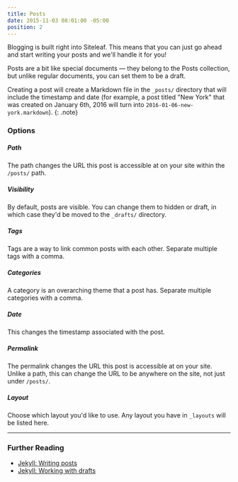 ```yaml
---
title: Posts
date: 2015-11-03 08:01:00 -05:00
position: 2
---
```


Blogging is built right into Siteleaf. This means that you can just go ahead and start writing your posts and we'll handle it for you!

Posts are a bit like special documents — they belong to the Posts collection, but unlike regular documents, you can set them to be a draft.

Creating a post will create a Markdown file in the `_posts/` directory that will include the timestamp and date (for example, a post titled "New York" that was created on January 6th, 2016 will turn into `2016-01-06-new-york.markdown`).
{: .note}

### Options

##### Path

The path changes the URL this post is accessible at on your site within the `/posts/` path.

##### Visibility

By default, posts are visible. You can change them to hidden or draft, in which case they'd be moved to the `_drafts/` directory.

##### Tags

Tags are a way to link common posts with each other. Separate multiple tags with a comma.

##### Categories

A category is an overarching theme that a post has. Separate multiple categories with a comma.

##### Date

This changes the timestamp associated with the post.

##### Permalink

The permalink changes the URL this post is accessible at on your site. Unlike a path, this can change the URL to be anywhere on the site, not just under `/posts/`.

##### Layout

Choose which layout you'd like to use. Any layout you have in `_layouts` will be listed here.

---

### Further Reading

- [Jekyll: Writing posts](http://jekyllrb.com/docs/posts/)
- [Jekyll: Working with drafts](http://jekyllrb.com/docs/drafts/)
